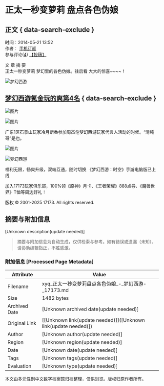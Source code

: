 # 正太一秒变萝莉 盘点各色伪娘

## 正文 { data-search-exclude }


时间：2014-05-21 13:52  
作者： [手机订阅](https://a.17173.com/tg/channel/index.html?id=A0011502071)  
参与评论([4](#comments)) [【投稿】](https://zj.17173.com/author/pubarticle.php?classid=118)  

文 章 摘 要  
正太一秒变萝莉 梦幻里的各色伪娘。往后看 大大的惊喜~~~~！

![梦幻西游](https://i.17173cdn.com/0561y4/YWxqaGBf/gamebase/game-cover-horizontal/QKlNMobmEvAsAoE.jpg)

## [梦幻西游](https://newgame.17173.com/game-info-118.html)[氪金玩的爽第4名](https://newgame.17173.com/rank/info.html#氪金玩的爽) { data-search-exclude }

![图片](https://images.17173cdn.com/v3/outcms/2014/05/21/1400651078464_image_19996.jpg)  

![图片](https://images.17173cdn.com/v3/outcms/2014/05/21/1400651078469_image_19997.jpg)  

广东1区石景山玩家冷月断香参加周杰伦梦幻西游玩家代言人活动的时候。“清纯哥”是也。

![图片](https://images.17173cdn.com/v3/outcms/2014/05/21/1400651078473_image_19998.jpg)  

![梦幻西游](https://i.17173cdn.com/0561y4/YWxqaGBf/gamebase/game-cover-horizontal/QKlNMobmEvAsAoE.jpg!a-3-480x.jpg)

福利无限，畅爽升级，双端互通，随时切换 《梦幻西游：时空》手游电脑版已上线  

加入17173玩家俱乐部，100%领《原神》月卡、《王者荣耀》888点券、《魔兽世界》T恤等周边好礼！  

版权 © 2001-2025 17173. All rights reserved.
<!-- tcd_original_link http://xyq.17173.com/content/2014-05-21/20140521135207695_3.shtml -->


## 摘要与附加信息

<!-- tcd_abstract -->
[Unknown description(update needed)]
<!-- tcd_abstract_end -->

> 摘要与附加信息为自动生成，仅供检索与参考。如有错误或遗漏（未知），请协助编辑指正，不胜感激。

### 附加信息 [Processed Page Metadata]

| Attribute       | Value                                  |
|-----------------|----------------------------------------|
| Filename        | xyq_正太一秒变萝莉盘点各色伪娘_-_梦幻西游-_17173.md                             |
| Size            | 1482 bytes                           |
| Archived Date   | [Unknown archived date(update needed)]                             |
| Original Link   | [[Unknown link(update needed)]]([Unknown link(update needed)])                       |
| Author          | [Unknown author(update needed)]                               |
| Region          | [Unknown region(update needed)]                               |
| Date            | [Unknown date(update needed)]                                 |
| Tags            | [Unknown tags(update needed)]                                 |
| Evaluation            | [Unknown type(update needed)]                                 |
<!-- tcd_table_end -->

本文由多元性别中文数字档案馆归档整理，仅供浏览。版权归原作者所有。
